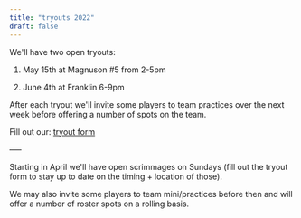 ```yaml
---
title: "tryouts 2022"
draft: false
---
```


We'll have two open tryouts:

1. May 15th at Magnuson #5 from 2-5pm

2. June 4th at Franklin 6-9pm

After each tryout we'll invite some players to team practices over the next
week before offering a number of spots on the team.

Fill out our: [tryout form](https://forms.gle/MyZAvp25PPsvSR6S6)

–––

Starting in April we'll have open scrimmages on Sundays (fill out the
tryout form to stay up to date on the timing + location of those).

We may also invite some players to team mini/practices before then and will
offer a number of roster spots on a rolling basis.
